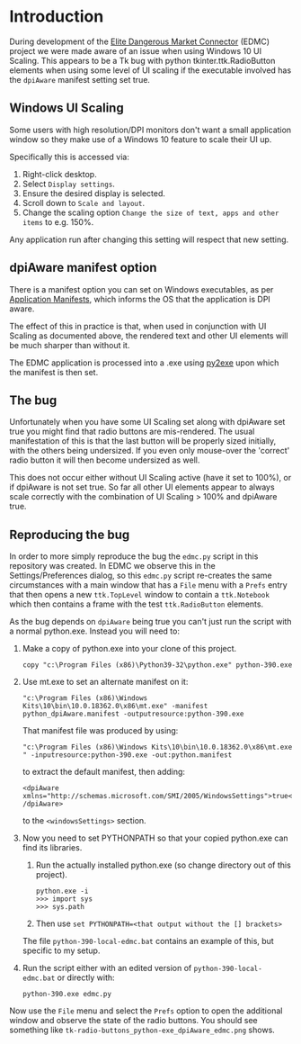 # Introduction
During development of the [Elite Dangerous Market Connector](https://github.com/EDCD/EDMarketConnector)
(EDMC) project we were made aware of an issue when using Windows 10 UI Scaling.
This appears to be a Tk bug with python tkinter.ttk.RadioButton elements when
using some level of UI scaling if the executable involved has the `dpiAware`
manifest setting set true.

## Windows UI Scaling
Some users with high resolution/DPI monitors don't want a small application
window so they make use of a Windows 10 feature to scale their UI up.

Specifically this is accessed via:

1. Right-click desktop.
1. Select `Display settings`.
1. Ensure the desired display is selected.
1. Scroll down to `Scale and layout`.
1. Change the scaling option `Change the size of text, apps and other items`
  to e.g. 150%.

Any application run after changing this setting will respect that new setting.

## dpiAware manifest option
There is a manifest option you can set on Windows executables, as per
[Application Manifests](https://docs.microsoft.com/en-us/windows/win32/sbscs/application-manifests#dpiaware),
which informs the OS that the application is DPI aware.

The effect of this in practice is that, when used in conjunction with UI
Scaling as documented above, the rendered text and other UI elements will be
much sharper than without it.

The EDMC application is processed into a .exe using [py2exe](https://github.com/albertosottile/py2exe)
upon which the manifest is then set.

## The bug
Unfortunately when you have some UI Scaling set along with dpiAware set true
you might find that radio buttons are mis-rendered.  The usual manifestation
of this is that the last button will be properly sized initially,
with the others being undersized.  If you even only mouse-over the 'correct'
radio button it will then become undersized as well.

This does not occur either without UI Scaling active (have it set to 100%), or
if dpiAware is not set true.  So far all other UI elements appear to always
scale correctly with the combination of UI Scaling > 100% and dpiAware true.

## Reproducing the bug
In order to more simply reproduce the bug the `edmc.py` script in this
repository was created.  In EDMC we observe this in the Settings/Preferences
dialog, so this `edmc.py` script re-creates the same circumstances with a main
window that has a `File` menu with a `Prefs` entry that then opens a new
`ttk.TopLevel` window to contain a `ttk.Notebook` which then contains a frame
with the test `ttk.RadioButton` elements.

As the bug depends on `dpiAware` being true you can't just run the script with
a normal python.exe.  Instead you will need to:

1. Make a copy of python.exe into your clone of this project.

    `copy "c:\Program Files (x86)\Python39-32\python.exe" python-390.exe`

1. Use mt.exe to set an alternate manifest on it:

    `"c:\Program Files (x86)\Windows Kits\10\bin\10.0.18362.0\x86\mt.exe"
    -manifest python_dpiAware.manifest
    -outputresource:python-390.exe`

    That manifest file was produced by using:

    `"c:\Program Files (x86)\Windows Kits\10\bin\10.0.18362.0\x86\mt.exe
    " -inputresource:python-390.exe -out:python.manifest`
    
    to extract the default manifest, then adding:

    `<dpiAware xmlns="http://schemas.microsoft.com/SMI/2005/WindowsSettings">true</dpiAware>`

    to the `<windowsSettings>` section.

1. Now you need to set PYTHONPATH so that your copied python.exe can find
its libraries.
    1. Run the actually installed python.exe (so change directory out of
    this project).
        ```
        python.exe -i
        >>> import sys
        >>> sys.path
        ```
    1. Then use `set PYTHONPATH=<that output without the [] brackets>` 
    
    The file `python-390-local-edmc.bat` contains an example of this, but
    specific to my setup.
   
1. Run the script either with an edited version of `python-390-local-edmc.bat`
  or directly with:

    `python-390.exe edmc.py`
        
Now use the `File` menu and select the `Prefs` option to open the additional
window and observe the state of the radio buttons.  You should see something
like `tk-radio-buttons_python-exe_dpiAware_edmc.png` shows.